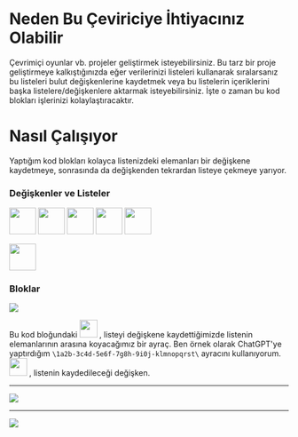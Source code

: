 # Neden Bu Çeviriciye İhtiyacınız Olabilir
Çevrimiçi oyunlar vb. projeler geliştirmek isteyebilirsiniz.
Bu tarz bir proje geliştirmeye kalkıştığınızda eğer verilerinizi listeleri kullanarak sıralarsanız bu listeleri bulut değişkenlerine kaydetmek veya
bu listelerin içeriklerini başka listelere/değişkenlere aktarmak isteyebilirsiniz.
İşte o zaman bu kod blokları işlerinizi kolaylaştıracaktır.

# Nasıl Çalışıyor
Yaptığım kod blokları kolayca listenizdeki elemanları bir değişkene kaydetmeye, sonrasında da değişkenden tekrardan listeye çekmeye yarıyor.

### Değişkenler ve Listeler
<img style="height: 3rem"
src="https://github.com/yaso09/ScratchW/blob/83aef9cf9be31c13f17166a0eeaf97c243afb016/Liste-Degisken-Cevirici/Assets/index.variable.png"></img>
<img style="height: 3rem"
src="https://github.com/yaso09/ScratchW/blob/83aef9cf9be31c13f17166a0eeaf97c243afb016/Liste-Degisken-Cevirici/Assets/letter.variable.png"></img>
<img style="height: 3rem"
src="https://github.com/yaso09/ScratchW/blob/83aef9cf9be31c13f17166a0eeaf97c243afb016/Liste-Degisken-Cevirici/Assets/letter-2.variable.png"></img>
<img style="height: 3rem"
src="https://github.com/yaso09/ScratchW/blob/83aef9cf9be31c13f17166a0eeaf97c243afb016/Liste-Degisken-Cevirici/Assets/split.variable.png"></img>
<img style="height: 3rem"
src="https://github.com/yaso09/ScratchW/blob/83aef9cf9be31c13f17166a0eeaf97c243afb016/Liste-Degisken-Cevirici/Assets/variable.variable.png"></img>

<img style="height: 3rem"
src="https://github.com/yaso09/ScratchW/blob/83aef9cf9be31c13f17166a0eeaf97c243afb016/Liste-Degisken-Cevirici/Assets/list.list.png"></img>

### Bloklar
<img src="https://github.com/yaso09/ScratchW/blob/83aef9cf9be31c13f17166a0eeaf97c243afb016/Liste-Degisken-Cevirici/Assets/block2.png"></img>

Bu kod bloğundaki
<img style="height: 2rem"
src="https://github.com/yaso09/ScratchW/blob/13276e700306983b2b116472dfdc883a8ee12798/Liste-Degisken-Cevirici/Assets/ayrac.variables.png"></img>
, listeyi değişkene kaydettiğimizde listenin elemanlarının arasına koyacağımız bir ayraç.
Ben örnek olarak ChatGPT'ye yaptırdığım `\1a2b-3c4d-5e6f-7g8h-9i0j-klmnopqrst\` ayracını kullanıyorum.
<img style="height: 2rem"
src="https://github.com/yaso09/ScratchW/blob/13276e700306983b2b116472dfdc883a8ee12798/Liste-Degisken-Cevirici/Assets/variable.variable.png"></img>
, listenin kaydedileceği değişken. 

<hr>

<img src="https://github.com/yaso09/ScratchW/blob/83aef9cf9be31c13f17166a0eeaf97c243afb016/Liste-Degisken-Cevirici/Assets/block1.png"></img>

<hr>

<img src="https://github.com/yaso09/ScratchW/blob/83aef9cf9be31c13f17166a0eeaf97c243afb016/Liste-Degisken-Cevirici/Assets/block3.png"></img>

